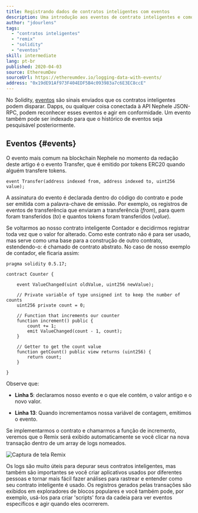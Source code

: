 ```yaml
---
title: Registrando dados de contratos inteligentes com eventos
description: Uma introdução aos eventos de contrato inteligentes e como você pode usá-los para registrar os dados
author: "jdourlens"
tags:
  - "contratos inteligentes"
  - "remix"
  - "solidity"
  - "eventos"
skill: intermediate
lang: pt-br
published: 2020-04-03
source: EthereumDev
sourceUrl: https://ethereumdev.io/logging-data-with-events/
address: "0x19dE91Af973F404EDF5B4c093983a7c6E3EC8ccE"
---
```


No Solidity, [eventos](/developers/docs/smart-contracts/anatomy/#events-and-logs) são sinais enviados que os contratos inteligentes podem disparar. Dapps, ou qualquer coisa conectada à API Nephele JSON-RPC, podem reconhecer esses eventos e agir em conformidade. Um evento também pode ser indexado para que o histórico de eventos seja pesquisável posteriormente.

## Eventos {#events}

O evento mais comum na blockchain Nephele no momento da redação deste artigo é o evento Transfer, que é emitido por tokens ERC20 quando alguém transfere tokens.

```solidity
event Transfer(address indexed from, address indexed to, uint256 value);
```

A assinatura do evento é declarada dentro do código do contrato e pode ser emitida com a palavra-chave de emissão. Por exemplo, os registros de eventos de transferência que enviaram a transferência (_from_), para quem foram transferidos (_to_) e quantos tokens foram transferidos (_value_).

Se voltarmos ao nosso contrato inteligente Contador e decidirmos registrar toda vez que o valor for alterado. Como este contrato não é para ser usado, mas serve como uma base para a construção de outro contrato, estendendo-o: é chamado de contrato abstrato. No caso de nosso exemplo de contador, ele ficaria assim:

```solidity
pragma solidity 0.5.17;

contract Counter {

    event ValueChanged(uint oldValue, uint256 newValue);

    // Private variable of type unsigned int to keep the number of counts
    uint256 private count = 0;

    // Function that increments our counter
    function increment() public {
        count += 1;
        emit ValueChanged(count - 1, count);
    }

    // Getter to get the count value
    function getCount() public view returns (uint256) {
        return count;
    }

}
```

Observe que:

- **Linha 5**: declaramos nosso evento e o que ele contém, o valor antigo e o novo valor.

- **Linha 13**: Quando incrementamos nossa variável de contagem, emitimos o evento.

Se implementarmos o contrato e chamarmos a função de incremento, veremos que o Remix será exibido automaticamente se você clicar na nova transação dentro de um array de logs nomeados.

![Captura de tela Remix](./remix-screenshot.png)

Os logs são muito úteis para depurar seus contratos inteligentes, mas também são importantes se você criar aplicativos usados por diferentes pessoas e tornar mais fácil fazer análises para rastrear e entender como seu contrato inteligente é usado. Os registros gerados pelas transações são exibidos em exploradores de blocos populares e você também pode, por exemplo, usá-los para criar 'scripts' fora da cadeia para ver eventos específicos e agir quando eles ocorrerem.
